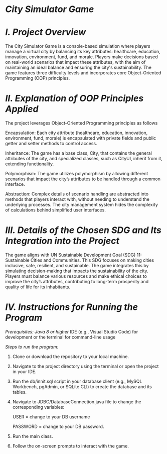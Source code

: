 # *City Simulator Game*

# *I. Project Overview*
The City Simulator Game is a console-based simulation where players manage a virtual city by balancing its key attributes: healthcare, education, innovation, environment, fund, and morale. Players make decisions based on real-world scenarios that impact these attributes, with the aim of maintaining an ideal balance and ensuring the city's sustainability. The game features three difficulty levels and incorporates core Object-Oriented Programming (OOP) principles.

# *II. Explanation of OOP Principles Applied*
The project leverages Object-Oriented Programming principles as follows

Encapsulation: Each city attribute (healthcare, education, innovation, environment, fund, morale) is encapsulated with private fields and public getter and setter methods to control access.

Inheritance: The game has a base class, City, that contains the general attributes of the city, and specialized classes, such as CityUI, inherit from it, extending functionality.

Polymorphism: The game utilizes polymorphism by allowing different scenarios that impact the city’s attributes to be handled through a common interface.

Abstraction: Complex details of scenario handling are abstracted into methods that players interact with, without needing to understand the underlying processes. The city management system hides the complexity of calculations behind simplified user interfaces.

# *III. Details of the Chosen SDG and Its Integration into the Project*
The game aligns with UN Sustainable Development Goal (SDG) 11: Sustainable Cities and Communities. This SDG focuses on making cities inclusive, safe, resilient, and sustainable. The game integrates this by simulating decision-making that impacts the sustainability of the city. Players must balance various resources and make ethical choices to improve the city’s attributes, contributing to long-term prosperity and quality of life for its inhabitants.

# *IV. Instructions for Running the Program*

*Prerequisites:*
*Java 8 or higher*
IDE (e.g., Visual Studio Code) for development or the terminal for command-line usage

*Steps to run the program:*
1. Clone or download the repository to your local machine.

2. Navigate to the project directory using the terminal or open the project in your IDE.

3. Run the db/innit.sql script in your database client (e.g., MySQL Workbench, pgAdmin, or SQLite CLI) to create the database and its tables.

4. Navigate to JDBC/DatabaseConnection.java file to change the corresponding variables:

    USER = change to your DB username

    PASSWORD = change to your DB password.

5. Run the main class.

6. Follow the on-screen prompts to interact with the game.